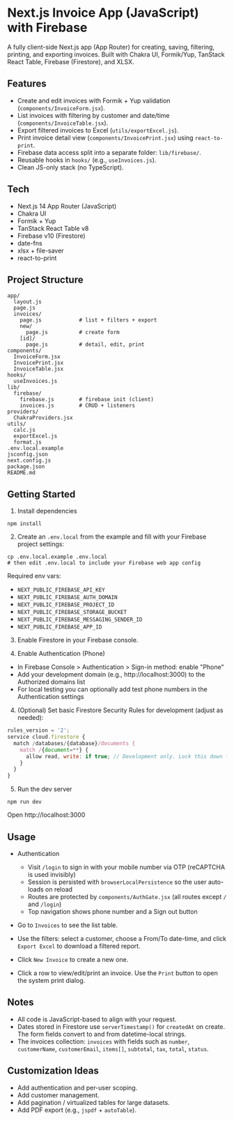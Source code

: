# Next.js Invoice App (JavaScript) with Firebase

A fully client-side Next.js app (App Router) for creating, saving, filtering, printing, and exporting invoices. Built with Chakra UI, Formik/Yup, TanStack React Table, Firebase (Firestore), and XLSX.

## Features
- Create and edit invoices with Formik + Yup validation (`components/InvoiceForm.jsx`).
- List invoices with filtering by customer and date/time (`components/InvoiceTable.jsx`).
- Export filtered invoices to Excel (`utils/exportExcel.js`).
- Print invoice detail view (`components/InvoicePrint.jsx`) using `react-to-print`.
- Firebase data access split into a separate folder: `lib/firebase/`.
- Reusable hooks in `hooks/` (e.g., `useInvoices.js`).
- Clean JS-only stack (no TypeScript).

## Tech
- Next.js 14 App Router (JavaScript)
- Chakra UI
- Formik + Yup
- TanStack React Table v8
- Firebase v10 (Firestore)
- date-fns
- xlsx + file-saver
- react-to-print

## Project Structure
```
app/
  layout.js
  page.js
  invoices/
    page.js            # list + filters + export
    new/
      page.js          # create form
    [id]/
      page.js          # detail, edit, print
components/
  InvoiceForm.jsx
  InvoicePrint.jsx
  InvoiceTable.jsx
hooks/
  useInvoices.js
lib/
  firebase/
    firebase.js        # firebase init (client)
    invoices.js        # CRUD + listeners
providers/
  ChakraProviders.jsx
utils/
  calc.js
  exportExcel.js
  format.js
.env.local.example
jsconfig.json
next.config.js
package.json
README.md
```

## Getting Started

1) Install dependencies
```
npm install
```

2) Create an `.env.local` from the example and fill with your Firebase project settings:
```
cp .env.local.example .env.local
# then edit .env.local to include your Firebase web app config
```
Required env vars:
- `NEXT_PUBLIC_FIREBASE_API_KEY`
- `NEXT_PUBLIC_FIREBASE_AUTH_DOMAIN`
- `NEXT_PUBLIC_FIREBASE_PROJECT_ID`
- `NEXT_PUBLIC_FIREBASE_STORAGE_BUCKET`
- `NEXT_PUBLIC_FIREBASE_MESSAGING_SENDER_ID`
- `NEXT_PUBLIC_FIREBASE_APP_ID`

3) Enable Firestore in your Firebase console.

4) Enable Authentication (Phone)
- In Firebase Console > Authentication > Sign-in method: enable "Phone"
- Add your development domain (e.g., http://localhost:3000) to the Authorized domains list
- For local testing you can optionally add test phone numbers in the Authentication settings

4) (Optional) Set basic Firestore Security Rules for development (adjust as needed):
```js
rules_version = '2';
service cloud.firestore {
  match /databases/{database}/documents {
    match /{document=**} {
      allow read, write: if true; // Development only. Lock this down for production.
    }
  }
}
```

5) Run the dev server
```
npm run dev
```
Open http://localhost:3000

## Usage
- Authentication
  - Visit `/login` to sign in with your mobile number via OTP (reCAPTCHA is used invisibly)
  - Session is persisted with `browserLocalPersistence` so the user auto-loads on reload
  - Routes are protected by `components/AuthGate.jsx` (all routes except `/` and `/login`)
  - Top navigation shows phone number and a Sign out button

- Go to `Invoices` to see the list table.
- Use the filters: select a customer, choose a From/To date-time, and click `Export Excel` to download a filtered report.
- Click `New Invoice` to create a new one.
- Click a row to view/edit/print an invoice. Use the `Print` button to open the system print dialog.

## Notes
- All code is JavaScript-based to align with your request.
- Dates stored in Firestore use `serverTimestamp()` for `createdAt` on create. The form fields convert to and from datetime-local strings.
- The invoices collection: `invoices` with fields such as `number`, `customerName`, `customerEmail`, `items[]`, `subtotal`, `tax`, `total`, `status`.

## Customization Ideas
- Add authentication and per-user scoping.
- Add customer management.
- Add pagination / virtualized tables for large datasets.
- Add PDF export (e.g., `jspdf` + `autoTable`).
